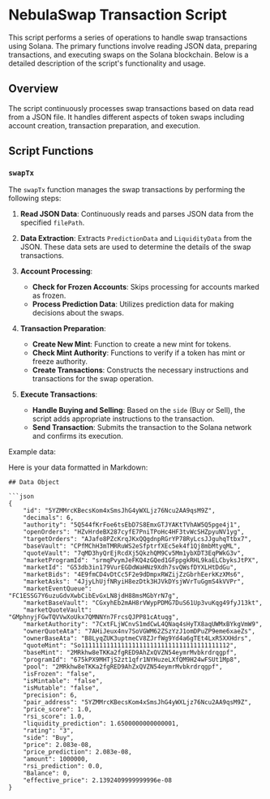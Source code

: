 # NebulaSwap Transaction Script

This script performs a series of operations to handle swap transactions using Solana. The primary functions involve reading JSON data, preparing transactions, and executing swaps on the Solana blockchain. Below is a detailed description of the script's functionality and usage.

## Overview

The script continuously processes swap transactions based on data read from a JSON file. It handles different aspects of token swaps including account creation, transaction preparation, and execution.

## Script Functions

### `swapTx`

The `swapTx` function manages the swap transactions by performing the following steps:

1. **Read JSON Data**: Continuously reads and parses JSON data from the specified `filePath`.

2. **Data Extraction**: Extracts `PredictionData` and `LiquidityData` from the JSON. These data sets are used to determine the details of the swap transactions.

3. **Account Processing**:
    - **Check for Frozen Accounts**: Skips processing for accounts marked as frozen.
    - **Process Prediction Data**: Utilizes prediction data for making decisions about the swaps.

4. **Transaction Preparation**:
    - **Create New Mint**: Function to create a new mint for tokens.
    - **Check Mint Authority**: Functions to verify if a token has mint or freeze authority.
    - **Create Transactions**: Constructs the necessary instructions and transactions for the swap operation.

5. **Execute Transactions**:
    - **Handle Buying and Selling**: Based on the `side` (Buy or Sell), the script adds appropriate instructions to the transaction.
    - **Send Transaction**: Submits the transaction to the Solana network and confirms its execution.
  

Example data:

Here is your data formatted in Markdown:

```n
## Data Object

```json
{
    "id": "5YZMMrcKBecsKom4xSmsJhG4yWXLjz76Ncu2AA9qsM9Z",
    "decimals": 6,
    "authority": "5Q544fKrFoe6tsEbD7S8EmxGTJYAKtTVhAW5Q5pge4j1",
    "openOrders": "HZvHrdeBX287cyfE7PniTPoHc4HF3tvWcSHZpyuNV1yg",
    "targetOrders": "AJafo8PZcKrqJKxQQgdnpRGrYP78RyLcsJJguhqTtbx7",
    "baseVault": "CPfMChH3mTMRRuWS2eSfptrfXEc5ek4f1Qj8mbMtyqML",
    "quoteVault": "7qMD3hyQrEjRcdXj5QkzhQM9Cv5Mm1ybXDT3EqPWkG3v",
    "marketProgramId": "srmqPvymJeFKQ4zGQed1GFppgkRHL9kaELCbyksJtPX",
    "marketId": "G53db3in179VurEGDdWaHNz9Xdh7svQWsfDYXLHtDdGu",
    "marketBids": "4E9fmCD4vDtCc5F2e9dDmpxRWZijZzGbrhEerkKzXMs6",
    "marketAsks": "4JjyLhUjfNRyiH8ezDtk3HJVkDYsjWVrTuGgmS4kVVPr",
    "marketEventQueue": "FC1ESSG7Y6uzuGdvXwbCibEvGxLN8jdH88msMGbYrN7g",
    "marketBaseVault": "CGxyhEb2mAH8rVWypPDMG7DuS61Up3vuKqg49fyJ13kt",
    "marketQuoteVault": "GMphnyjFGwTQVVwXoUkx7QMNNYn7FrcsQJPP81cAtuqg",
    "marketAuthority": "7CxtFLjWCnvS1mdCwL4QNaq4sHyTX8aqUWMxBYkgVmW9",
    "ownerQuoteAta": "7AHiJeux4nv7SoVGWM62ZSzYzJ1omDPuZP9eme6xaeZs",
    "ownerBaseAta": "B8LyqZUK3uptmeCV8ZJrfWg9Yd4a6gTEt4LxR5XXHdrs",
    "quoteMint": "So11111111111111111111111111111111111111112",
    "baseMint": "2MRkhw8eTKKa2fgRED9AhZxQVZN54eymrMvbkrdrqgpf",
    "programId": "675kPX9MHTjS2zt1qfr1NYHuzeLXfQM9H24wFSUt1Mp8",
    "pool": "2MRkhw8eTKKa2fgRED9AhZxQVZN54eymrMvbkrdrqgpf",
    "isFrozen": "false",
    "isMintable": "false",
    "isMutable": "false",
    "precision": 6,
    "pair_address": "5YZMMrcKBecsKom4xSmsJhG4yWXLjz76Ncu2AA9qsM9Z",
    "price_score": 1.0,
    "rsi_score": 1.0,
    "liquidity_prediction": 1.6500000000000001,
    "rating": "3",
    "side": "Buy",
    "price": 2.083e-08,
    "price_prediction": 2.083e-08,
    "amount": 1000000,
    "rsi_prediction": 0.0,
    "Balance": 0,
    "effective_price": 2.1392409999999996e-08
}
```
